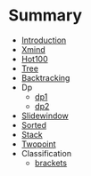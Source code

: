 # Summary

* [Introduction](README.md)
* [Xmind](xmind/xmind.md)
* [Hot100](hot100/hot100.md)
* [Tree](tree/tree.md)
* [Backtracking](backtracking/backtracking.md)
* Dp
  - [dp1](dp/dp.md)
  - [dp2](dp/dp2.md)
* [Slidewindow](slidewindow/slidewindow.md)
* [Sorted](sorted/sorted.md)
* [Stack](stack/stack.md)
* [Twopoint](twopoint/twopoint.md)
* Classification
  - [brackets](/classification/brackets.md)

